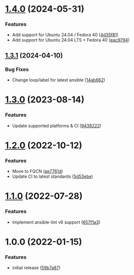 # [1.4.0](https://github.com/de-it-krachten/ansible-role-acl/compare/v1.3.1...v1.4.0) (2024-05-31)


### Features

* Add support for Ubuntu 24.04 / Fedora 40 ([4d35f81](https://github.com/de-it-krachten/ansible-role-acl/commit/4d35f8151d5842a82630376a59d03c75104c58f9))
* Add support for Ubuntu 24.04 LTS + Fedora 40 ([eac9794](https://github.com/de-it-krachten/ansible-role-acl/commit/eac97949632849eb301a8de6a129eb3d8dd8a5ea))

## [1.3.1](https://github.com/de-it-krachten/ansible-role-acl/compare/v1.3.0...v1.3.1) (2024-04-10)


### Bug Fixes

* Change loop/label for latest ansible ([14ab662](https://github.com/de-it-krachten/ansible-role-acl/commit/14ab662d47063d750b8a3856e36cd5fcb75148cd))

# [1.3.0](https://github.com/de-it-krachten/ansible-role-acl/compare/v1.2.0...v1.3.0) (2023-08-14)


### Features

* Update supported platforms & CI ([9438222](https://github.com/de-it-krachten/ansible-role-acl/commit/94382221c3b92969f0ba76f6fe487e84d0932599))

# [1.2.0](https://github.com/de-it-krachten/ansible-role-acl/compare/v1.1.0...v1.2.0) (2022-10-12)


### Features

* Move to FQCN ([ae7761d](https://github.com/de-it-krachten/ansible-role-acl/commit/ae7761d2d6ad38cdd5c89e3911efca8326081c24))
* Update CI to latest standards ([5d53ebe](https://github.com/de-it-krachten/ansible-role-acl/commit/5d53ebe2fe602332a351312990306f271431b4ea))

# [1.1.0](https://github.com/de-it-krachten/ansible-role-acl/compare/v1.0.0...v1.1.0) (2022-07-28)


### Features

* Implement ansible-lint v6 support ([657f1a3](https://github.com/de-it-krachten/ansible-role-acl/commit/657f1a332d45daca8a159bae2041d88c3f0e3719))

# 1.0.0 (2022-01-15)


### Features

* initial release ([59b7a87](https://github.com/de-it-krachten/ansible-role-acl/commit/59b7a87aae55b1927840735a8fc3a03160715d32))
